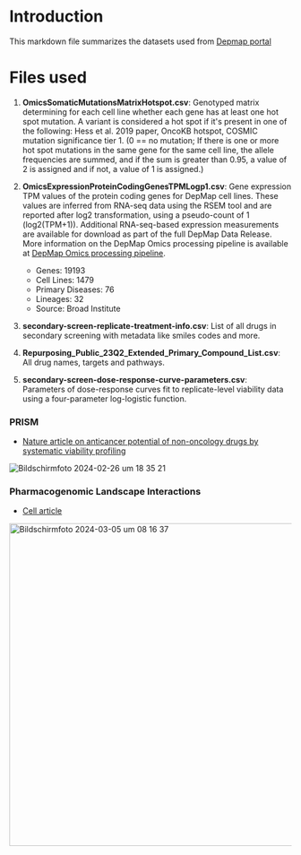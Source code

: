# Introduction
This markdown file summarizes the datasets used from [Depmap portal](https://depmap.org/portal/)

# Files used
1. **OmicsSomaticMutationsMatrixHotspot.csv**: Genotyped matrix determining for each cell line whether each gene has at least one hot spot mutation. A variant is considered a hot spot if it's present in one of the following: Hess et al. 2019 paper, OncoKB hotspot, COSMIC mutation significance tier 1. (0 == no mutation; If there is one or more hot spot mutations in the same gene for the same cell line, the allele frequencies are summed, and if the sum is greater than 0.95, a value of 2 is assigned and if not, a value of 1 is assigned.)
2. **OmicsExpressionProteinCodingGenesTPMLogp1.csv**: Gene expression TPM values of the protein coding genes for DepMap cell lines. These values are inferred from RNA-seq data using the RSEM tool and are reported after log2 transformation, using a pseudo-count of 1 (log2(TPM+1)). Additional RNA-seq-based expression measurements are available for download as part of the full DepMap Data Release. More information on the DepMap Omics processing pipeline is available at [DepMap Omics processing pipeline](https://github.com/broadinstitute/depmap_omics).

   - Genes: 19193
   - Cell Lines: 1479
   - Primary Diseases: 76
   - Lineages: 32
   - Source: Broad Institute

3. **secondary-screen-replicate-treatment-info.csv**: List of all drugs in secondary screening with metadata like smiles codes and more. 
4. **Repurposing_Public_23Q2_Extended_Primary_Compound_List.csv**: All drug names, targets and pathways.
5. **secondary-screen-dose-response-curve-parameters.csv**: Parameters of dose-response curves fit to replicate-level viability data using a four-parameter log-logistic function.

### PRISM 
- [Nature article on anticancer potential of non-oncology drugs by systematic viability profiling](https://www.nature.com/articles/s43018-019-0018-6)

![Bildschirmfoto 2024-02-26 um 18 35 21](https://github.com/NiklasKiermeyer/DruxAI/assets/44393665/01f9278d-7701-46f9-a969-be1ede1bab5a)

### Pharmacogenomic Landscape Interactions  
- [Cell article](https://www.sciencedirect.com/science/article/pii/S0092867416307462)
<img width="576" alt="Bildschirmfoto 2024-03-05 um 08 16 37" src="https://github.com/NiklasKiermeyer/DruxAI/assets/44393665/4287677e-14ec-4557-90b4-670390d9e1f3">
